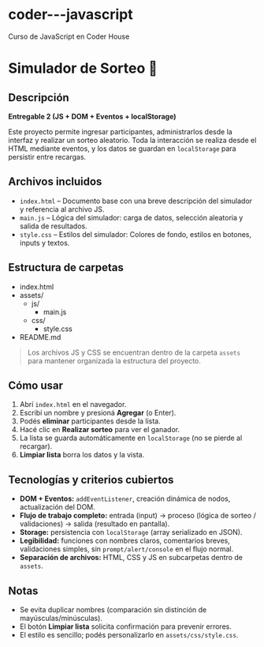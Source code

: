 # coder---javascript

Curso de JavaScript en Coder House

# Simulador de Sorteo 🎲

## Descripción

**Entregable 2 (JS + DOM + Eventos + localStorage)**

Este proyecto permite ingresar participantes, administrarlos desde la interfaz y realizar un sorteo aleatorio.
Toda la interacción se realiza desde el HTML mediante eventos, y los datos se guardan en `localStorage` para persistir entre recargas.

## Archivos incluidos

- `index.html` – Documento base con una breve descripción del simulador y referencia al archivo JS.
- `main.js` – Lógica del simulador: carga de datos, selección aleatoria y salida de resultados.
- `style.css` – Estilos del simulador: Colores de fondo, estilos en botones, inputs y textos.

## Estructura de carpetas

- index.html
- assets/
  - js/
    - main.js
  - css/
    - style.css
- README.md

> Los archivos JS y CSS se encuentran dentro de la carpeta `assets` para mantener organizada la estructura del proyecto.

## Cómo usar

1. Abrí `index.html` en el navegador.
2. Escribí un nombre y presioná **Agregar** (o Enter).
3. Podés **eliminar** participantes desde la lista.
4. Hacé clic en **Realizar sorteo** para ver el ganador.
5. La lista se guarda automáticamente en `localStorage` (no se pierde al recargar).
6. **Limpiar lista** borra los datos y la vista.

## Tecnologías y criterios cubiertos

- **DOM + Eventos:** `addEventListener`, creación dinámica de nodos, actualización del DOM.
- **Flujo de trabajo completo:** entrada (input) → proceso (lógica de sorteo / validaciones) → salida (resultado en pantalla).
- **Storage:** persistencia con `localStorage` (array serializado en JSON).
- **Legibilidad:** funciones con nombres claros, comentarios breves, validaciones simples, sin `prompt/alert/console` en el flujo normal.
- **Separación de archivos:** HTML, CSS y JS en subcarpetas dentro de `assets`.

## Notas

- Se evita duplicar nombres (comparación sin distinción de mayúsculas/minúsculas).
- El botón **Limpiar lista** solicita confirmación para prevenir errores.
- El estilo es sencillo; podés personalizarlo en `assets/css/style.css`.
